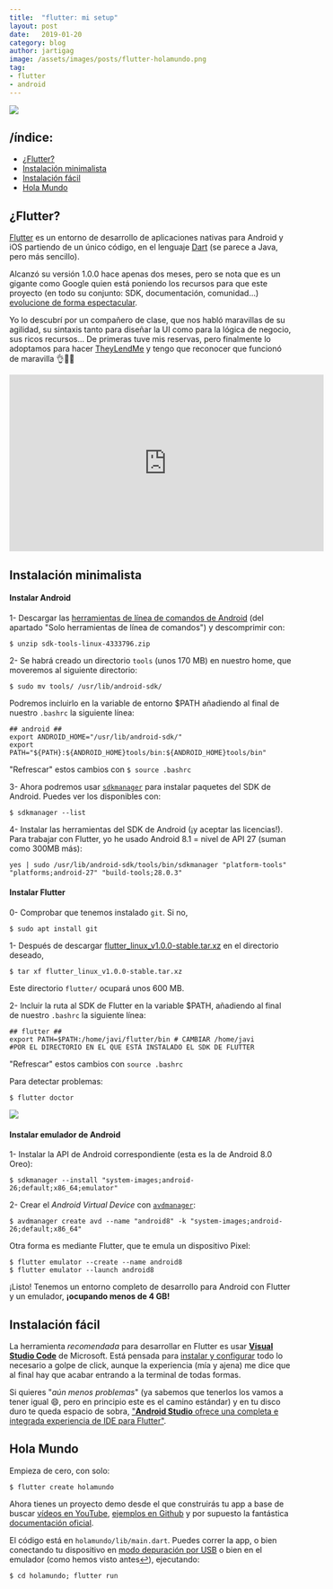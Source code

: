 ```yaml
---
title:  "flutter: mi setup"
layout: post
date:   2019-01-20
category: blog
author: jartigag
image: /assets/images/posts/flutter-holamundo.png
tag:
- flutter
- android
---
```


![]({{site.baseurl}}/assets/images/posts/flutter-holamundo.png)

## /índice:

- [¿Flutter?](#flutter)
- [Instalación minimalista](#instalación-minimalista)
- [Instalación fácil](#instalación-fácil)
- [Hola Mundo](#hola-mundo)


## ¿Flutter?

[Flutter](https://flutter.io/) es un entorno de desarrollo de aplicaciones nativas para Android y iOS partiendo de un único código, en el lenguaje [Dart](https://www.dartlang.org/) (se parece a Java, pero más sencillo).

Alcanzó su versión 1.0.0 hace apenas dos meses, pero se nota que es un gigante como Google quien está poniendo los recursos para que este proyecto (en todo su conjunto: SDK, documentación, comunidad...) [evolucione de forma espectacular](https://github.com/flutter/flutter).

Yo lo descubrí por un compañero de clase, que nos habló maravillas de su agilidad, su sintaxis tanto para diseñar la UI como para la lógica de negocio, sus ricos recursos... De primeras tuve mis reservas, pero finalmente lo adoptamos para hacer [TheyLendMe](https://github.com/TheyLendMe/app-theylendme) y tengo que reconocer que funcionó de maravilla 👌👏👏

<div style="text-align: center">
	<iframe width="560" height="315" src="https://www.youtube-nocookie.com/embed/fq4N0hgOWzU" frameborder="0" allow="accelerometer; autoplay; encrypted-media; gyroscope; picture-in-picture" allowfullscreen></iframe>
</div>

## Instalación minimalista

#### Instalar Android

1- Descargar las [herramientas de línea de comandos de Android](https://developer.android.com/studio/#downloads) (del apartado "Solo herramientas de línea de comandos") y descomprimir con:
```
$ unzip sdk-tools-linux-4333796.zip
```

2- Se habrá creado un directorio `tools` (unos 170 MB) en nuestro home, que moveremos al siguiente directorio:
```
$ sudo mv tools/ /usr/lib/android-sdk/
```
Podremos incluirlo en la variable de entorno $PATH añadiendo al final de nuestro `.bashrc` la siguiente línea:
```
## android ##
export ANDROID_HOME="/usr/lib/android-sdk/"
export PATH="${PATH}:${ANDROID_HOME}tools/bin:${ANDROID_HOME}tools/bin"
```
"Refrescar" estos cambios con `$ source .bashrc`

3- Ahora podremos usar [`sdkmanager`](https://developer.android.com/studio/command-line/sdkmanager) para instalar paquetes del SDK de Android. Puedes ver los disponibles con:
```
$ sdkmanager --list
```

4- Instalar las herramientas del SDK de Android (¡y aceptar las licencias!). Para trabajar con Flutter, yo he usado Android 8.1 = nivel de API 27 (suman como 300MB más):
```
yes | sudo /usr/lib/android-sdk/tools/bin/sdkmanager "platform-tools" "platforms;android-27" "build-tools;28.0.3"
```

#### Instalar Flutter

0- Comprobar que tenemos instalado `git`. Si no,
```
$ sudo apt install git
```

1- Después de descargar [flutter_linux_v1.0.0-stable.tar.xz](https://storage.googleapis.com/flutter_infra/releases/stable/linux/flutter_linux_v1.0.0-stable.tar.xz) en el directorio deseado,
```
$ tar xf flutter_linux_v1.0.0-stable.tar.xz
```
Este directorio `flutter/` ocupará unos 600 MB.

2- Incluir la ruta al SDK de Flutter en la variable $PATH, añadiendo al final de nuestro `.bashrc` la siguiente línea:
```
## flutter ##
export PATH=$PATH:/home/javi/flutter/bin # CAMBIAR /home/javi
#POR EL DIRECTORIO EN EL QUE ESTÁ INSTALADO EL SDK DE FLUTTER
```
"Refrescar" estos cambios con `source .bashrc`

Para detectar problemas:
```
$ flutter doctor
```

![]({{site.baseurl}}/assets/images/posts/flutter-doctor.png)

#### Instalar emulador de Android


1- Instalar la API de Android correspondiente (esta es la de Android 8.0 Oreo):
```
$ sdkmanager --install "system-images;android-26;default;x86_64;emulator"
```

2- Crear el *Android Virtual Device* con [`avdmanager`](https://developer.android.com/studio/command-line/avdmanager):
```
$ avdmanager create avd --name "android8" -k "system-images;android-26;default;x86_64"
```
Otra forma es mediante Flutter, que te emula un dispositivo Pixel:
```
$ flutter emulator --create --name android8
$ flutter emulator --launch android8
```	

¡Listo! Tenemos un entorno completo de desarrollo para Android con Flutter y un emulador, **¡ocupando menos de 4 GB!**

## Instalación fácil

La herramienta *recomendada* para desarrollar en Flutter es usar [**Visual Studio Code**](https://code.visualstudio.com/) de Microsoft. Está pensada para [instalar y configurar](https://flutter.io/docs/development/tools/vs-code) todo lo necesario a golpe de click, aunque la experiencia (mía y ajena) me dice que al final hay que acabar entrando a la terminal de todas formas.

Si quieres "*aún menos problemas*" (ya sabemos que tenerlos los vamos a tener igual 😄, pero en principio este es el camino estándar) y en tu disco duro te queda espacio de sobra, ["**Android Studio** ofrece una completa e integrada experiencia de IDE para Flutter"](https://flutter.io/docs/get-started/editor).

## Hola Mundo

Empieza de cero, con solo:
```
$ flutter create holamundo
```

Ahora tienes un proyecto demo desde el que construirás tu app a base de buscar [vídeos en YouTube](https://youtu.be/iflV0D0d1zQ), [ejemplos en Github](https://github.com/flutter/samples/blob/master/INDEX.md) y por supuesto la fantástica [documentación oficial](https://flutter.io/docs).

El código está en `holamundo/lib/main.dart`. Puedes correr la app, o bien conectando tu dispositivo en [modo depuración por USB](https://developer.android.com/studio/debug/dev-options) o bien en el emulador (como hemos visto antes[↩](#instalar-emulador-de-android)), ejecutando:
```
$ cd holamundo; flutter run
```
